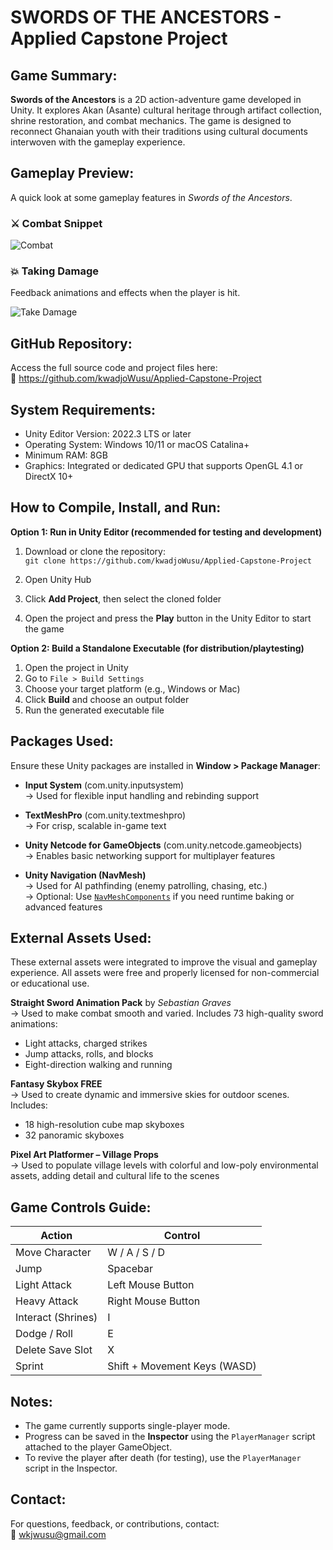 SWORDS OF THE ANCESTORS - Applied Capstone Project
=========================================

Game Summary:
-------------
**Swords of the Ancestors** is a 2D action-adventure game developed in Unity. It explores Akan (Asante) cultural heritage through artifact collection, shrine restoration, and combat mechanics. The game is designed to reconnect Ghanaian youth with their traditions using cultural documents interwoven with the gameplay experience.


Gameplay Preview:
-----------------
A quick look at some gameplay features in *Swords of the Ancestors*.

### ⚔️ Combat Snippet

![Combat](/Assets/Media/combat.gif)

### 💥 Taking Damage
Feedback animations and effects when the player is hit.

![Take Damage](/Assets/Media/take-damage.gif)




GitHub Repository:
------------------
Access the full source code and project files here:  
🔗 https://github.com/kwadjoWusu/Applied-Capstone-Project

System Requirements:
--------------------
- Unity Editor Version: 2022.3 LTS or later  
- Operating System: Windows 10/11 or macOS Catalina+  
- Minimum RAM: 8GB  
- Graphics: Integrated or dedicated GPU that supports OpenGL 4.1 or DirectX 10+

How to Compile, Install, and Run:
---------------------------------

**Option 1: Run in Unity Editor (recommended for testing and development)**  
1. Download or clone the repository:  
   `git clone https://github.com/kwadjoWusu/Applied-Capstone-Project`

2. Open Unity Hub  
3. Click **Add Project**, then select the cloned folder  
4. Open the project and press the **Play** button in the Unity Editor to start the game

**Option 2: Build a Standalone Executable (for distribution/playtesting)**  
1. Open the project in Unity  
2. Go to `File > Build Settings`  
3. Choose your target platform (e.g., Windows or Mac)  
4. Click **Build** and choose an output folder  
5. Run the generated executable file

Packages Used:
--------------
Ensure these Unity packages are installed in **Window > Package Manager**:

- **Input System** (com.unity.inputsystem)  
  → Used for flexible input handling and rebinding support

- **TextMeshPro** (com.unity.textmeshpro)  
  → For crisp, scalable in-game text

- **Unity Netcode for GameObjects** (com.unity.netcode.gameobjects)  
  → Enables basic networking support for multiplayer features

- **Unity Navigation (NavMesh)**  
  → Used for AI pathfinding (enemy patrolling, chasing, etc.)  
  → Optional: Use [`NavMeshComponents`](https://github.com/Unity-Technologies/NavMeshComponents) if you need runtime baking or advanced features
  
External Assets Used:
---------------------
These external assets were integrated to improve the visual and gameplay experience. All assets were free and properly licensed for non-commercial or educational use.

**Straight Sword Animation Pack** by *Sebastian Graves*  
→ Used to make combat smooth and varied. Includes 73 high-quality sword animations:
- Light attacks, charged strikes
- Jump attacks, rolls, and blocks
- Eight-direction walking and running

**Fantasy Skybox FREE**  
→ Used to create dynamic and immersive skies for outdoor scenes. Includes:
- 18 high-resolution cube map skyboxes  
- 32 panoramic skyboxes

**Pixel Art Platformer – Village Props**  
→ Used to populate village levels with colorful and low-poly environmental assets, adding detail and cultural life to the scenes

Game Controls Guide:
--------------------
| Action               | Control                         |
|----------------------|---------------------------------|
| Move Character       | W / A / S / D                   |
| Jump                 | Spacebar                        |
| Light Attack         | Left Mouse Button               |
| Heavy Attack         | Right Mouse Button              |
| Interact (Shrines)   | I                               |
| Dodge / Roll         | E                               |
| Delete Save Slot     | X                               |
| Sprint               | Shift + Movement Keys (WASD)    |

Notes:
------
- The game currently supports single-player mode.  
- Progress can be saved in the **Inspector** using the `PlayerManager` script attached to the player GameObject.  
- To revive the player after death (for testing), use the `PlayerManager` script in the Inspector.  

Contact:
--------
For questions, feedback, or contributions, contact:  
📧 wkjwusu@gmail.com
